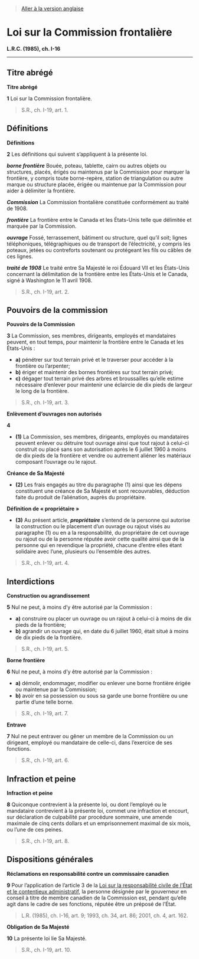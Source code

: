 > [Aller à la version anglaise](/en/Acts/Revised%20Statutes%20of%20Canada/I/I-16.md)

# Loi sur la Commission frontalière

**L.R.C. (1985), ch. I-16**


----------



## Titre abrégé



**Titre abrégé**

**1** Loi sur la Commission frontalière.
> S.R., ch. I-19, art. 1.





## Définitions



**Définitions**

**2** Les définitions qui suivent s’appliquent à la présente loi.

***borne frontière*** Bouée, poteau, tablette, cairn ou autres objets ou structures, placés, érigés ou maintenus par la Commission pour marquer la frontière, y compris toute borne-repère, station de triangulation ou autre marque ou structure placée, érigée ou maintenue par la Commission pour aider à délimiter la frontière.

***Commission*** La Commission frontalière constituée conformément au traité de 1908.

***frontière*** La frontière entre le Canada et les États-Unis telle que délimitée et marquée par la Commission.

***ouvrage*** Fossé, terrassement, bâtiment ou structure, quel qu’il soit; lignes téléphoniques, télégraphiques ou de transport de l’électricité, y compris les poteaux, jetées ou contreforts soutenant ou protégeant les fils ou câbles de ces lignes.

***traité de 1908*** Le traité entre Sa Majesté le roi Édouard VII et les États-Unis concernant la délimitation de la frontière entre les États-Unis et le Canada, signé à Washington le 11 avril 1908.
> S.R., ch. I-19, art. 2.





## Pouvoirs de la commission



**Pouvoirs de la Commission**

**3** La Commission, ses membres, dirigeants, employés et mandataires peuvent, en tout temps, pour maintenir la frontière entre le Canada et les États-Unis :
- **a)** pénétrer sur tout terrain privé et le traverser pour accéder à la frontière ou l’arpenter;
- **b)** ériger et maintenir des bornes frontières sur tout terrain privé;
- **c)** dégager tout terrain privé des arbres et broussailles qu’elle estime nécessaire d’enlever pour maintenir une éclaircie de dix pieds de largeur le long de la frontière.
> S.R., ch. I-19, art. 3.





**Enlèvement d’ouvrages non autorisés**

**4** 

- **(1)** La Commission, ses membres, dirigeants, employés ou mandataires peuvent enlever ou détruire tout ouvrage ainsi que tout rajout à celui-ci construit ou placé sans son autorisation après le 6 juillet 1960 à moins de dix pieds de la frontière et vendre ou autrement aliéner les matériaux composant l’ouvrage ou le rajout.

**Créance de Sa Majesté**

- **(2)** Les frais engagés au titre du paragraphe (1) ainsi que les dépens constituent une créance de Sa Majesté et sont recouvrables, déduction faite du produit de l’aliénation, auprès du propriétaire.

**Définition de « propriétaire »**

- **(3)** Au présent article, ***propriétaire*** s’entend de la personne qui autorise la construction ou le placement d’un ouvrage ou rajout visés au paragraphe (1) ou en a la responsabilité, du propriétaire de cet ouvrage ou rajout ou de la personne réputée avoir cette qualité ainsi que de la personne qui en revendique la propriété, chacune d’entre elles étant solidaire avec l’une, plusieurs ou l’ensemble des autres.
> S.R., ch. I-19, art. 4.





## Interdictions



**Construction ou agrandissement**

**5** Nul ne peut, à moins d’y être autorisé par la Commission :
- **a)** construire ou placer un ouvrage ou un rajout à celui-ci à moins de dix pieds de la frontière;
- **b)** agrandir un ouvrage qui, en date du 6 juillet 1960, était situé à moins de dix pieds de la frontière.
> S.R., ch. I-19, art. 5.





**Borne frontière**

**6** Nul ne peut, à moins d’y être autorisé par la Commission :
- **a)** démolir, endommager, modifier ou enlever une borne frontière érigée ou maintenue par la Commission;
- **b)** avoir en sa possession ou sous sa garde une borne frontière ou une partie d’une telle borne.
> S.R., ch. I-19, art. 7.





**Entrave**

**7** Nul ne peut entraver ou gêner un membre de la Commission ou un dirigeant, employé ou mandataire de celle-ci, dans l’exercice de ses fonctions.
> S.R., ch. I-19, art. 6.





## Infraction et peine



**Infraction et peine**

**8** Quiconque contrevient à la présente loi, ou dont l’employé ou le mandataire contrevient à la présente loi, commet une infraction et encourt, sur déclaration de culpabilité par procédure sommaire, une amende maximale de cinq cents dollars et un emprisonnement maximal de six mois, ou l’une de ces peines.
> S.R., ch. I-19, art. 8.





## Dispositions générales



**Réclamations en responsabilité contre un commissaire canadien**

**9** Pour l’application de l’article 3 de la [Loi sur la responsabilité civile de l’État et le contentieux administratif](/fr/Lois/Lois%20révisées%20du%20Canada/C/C-50.md), la personne désignée par le gouverneur en conseil à titre de membre canadien de la Commission est, pendant qu’elle agit dans le cadre de ses fonctions, réputée être un préposé de l’État.
> L.R. (1985), ch. I-16, art. 9; 1993, ch. 34, art. 86; 2001, ch. 4, art. 162.





**Obligation de Sa Majesté**

**10** La présente loi lie Sa Majesté.
> S.R., ch. I-19, art. 10.



